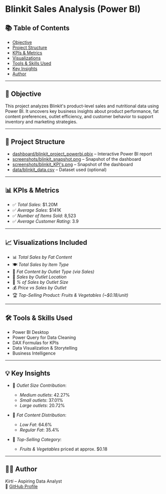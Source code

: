 # Blinkit Sales Analysis (Power BI)

## 📚 Table of Contents
- [Objective](#objective)
- [Project Structure](#project-structure)
- [KPIs & Metrics](#kpis--metrics)
- [Visualizations](#visualizations)
- [Tools & Skills Used](#tools--skills-used)
- [Key Insights](#key-insights)
- [Author](#author)

---

## 🎯 Objective

This project analyzes Blinkit's product-level sales and nutritional data using Power BI. It uncovers key business insights about product performance, fat content preferences, outlet efficiency, and customer behavior to support inventory and marketing strategies.

---

## 📁 Project Structure

- [dashboard/blinkit_project_powerbi.pbix](dashboard/blinkit_project_powerbi.pbix) – Interactive Power BI report
- [screenshots/blinkit_snapshot.png](screenshots/blinkit_snapshot.png) – Snapshot of the dashboard
- [screenshots/blinkit_KPI's.png](screenshots/blinkit_KPI's.png) – Snapshot of the dashboard
- [data/blinkit_data.csv](data/blinkit_dataset.csv) – Dataset used (optional)

---

## 📊 KPIs & Metrics

- ✅ *Total Sales*: $1.20M
- ✅ *Average Sales*: $141K
- ✅ *Number of Items Sold*: 8,523
- ✅ *Average Customer Rating*: 3.9

---

## 📈 Visualizations Included

- 📊 *Total Sales by Fat Content*
- 🍽 *Total Sales by Item Type*
- 🏪 *Fat Content by Outlet Type (via Sales)*
- 📍 *Sales by Outlet Location*
- 🧮 *% of Sales by Outlet Size*
- 💰 *Price vs Sales by Outlet*
- 🏆 *Top-Selling Product: Fruits & Vegetables (~$0.18/unit)*

---

## 🛠 Tools & Skills Used

- Power BI Desktop
- Power Query for Data Cleaning
- DAX Formulas for KPIs
- Data Visualization & Storytelling
- Business Intelligence

---

## 💡 Key Insights

- 🏬 *Outlet Size Contribution*:
  - *Medium outlets*: 42.27%
  - *Small outlets*: 37.01%
  - *Large outlets*: 20.72%

- 🥗 *Fat Content Distribution*:
  - *Low Fat*: 64.6%
  - *Regular Fat*: 35.4%

- 🥇 *Top-Selling Category*:
  - *Fruits & Vegetables* priced at approx. $0.18

---

## 👩‍💻 Author

*Kirti* – Aspiring Data Analyst  
🔗 [GitHub Profile](https://github.com/Kirti-DA)
